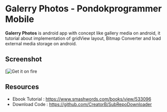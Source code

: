 Galerry Photos - Pondokprogrammer Mobile
======
**Galerry Photos** is android app with concept like gallery media on android, it tutorial about implementation of gridView layout, Bitmap Converter and load external media storage on android.

## Screenshot
[![Get it on fire](https://github.com/pondokprogrammer/mobile-dev/blob/master/android/AndroidImageGallery/screenshot/splash.png)

## Resources
* Ebook Tutorial : https://www.smashwords.com/books/view/533096
* Download Code  : https://github.com/CreatorB/SubRepoDownloader
